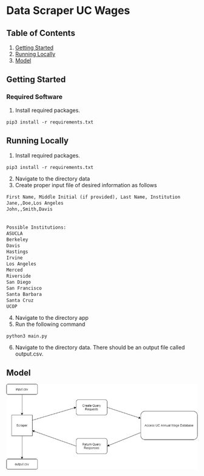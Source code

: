 # Data Scraper UC Wages
## Table of Contents
1. [Getting Started](#getting-starteed)
2. [Running Locally](#running-locally)
3. [Model](#model)

<a name = "getting-started"></a>
## Getting Started
### Required Software
1. Install required packages.
```
pip3 install -r requirements.txt
```

<a name = "running-locally"></a>
## Running Locally
1. Install required packages.
```
pip3 install -r requirements.txt
```
2. Navigate to the directory data
3. Create proper input file of desired information as follows
```
First Name, Middle Initial (if provided), Last Name, Institution
Jane,,Doe,Los Angeles
John,,Smith,Davis


Possible Institutions:
ASUCLA
Berkeley
Davis
Hastings
Irvine
Los Angeles
Merced
Riverside
San Diego
San Francisco
Santa Barbara
Santa Cruz
UCOP
```
4. Navigate to the directory app
5. Run the following command
```
python3 main.py
```
6. Navigate to the directory data. There should be an output file called output.csv.

<a name = "model"></a>
## Model
![](/images/diagram.png)


